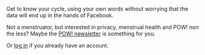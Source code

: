Get to know your cycle, using your own words without worrying that the data will end up in the hands of Facebook.

Not a menstruator, but interested in privacy, menstrual health and POW! non the less?
Maybe the [POW! newsletter](https://www.usepow.app/newsletter/sign-up) is something for you.

Or [log in](https://my.usepow.app/login/) if you already have an account.


